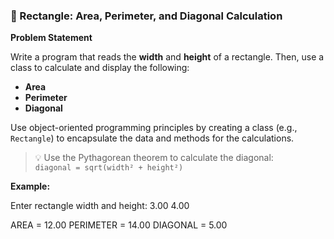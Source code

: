### 📐 Rectangle: Area, Perimeter, and Diagonal Calculation

**Problem Statement**

Write a program that reads the **width** and **height** of a rectangle. Then, use a class to calculate and display the following:

- **Area**  
- **Perimeter**  
- **Diagonal**

Use object-oriented programming principles by creating a class (e.g., `Rectangle`) to encapsulate the data and methods for the calculations.

> 💡 Use the Pythagorean theorem to calculate the diagonal:  
> `diagonal = sqrt(width² + height²)`

**Example:**

Enter rectangle width and height:
3.00
4.00

AREA = 12.00
PERIMETER = 14.00
DIAGONAL = 5.00
